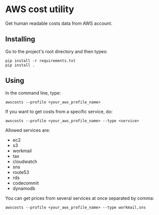 # AWS cost utility 

Get human readable costs data from AWS account.

## Installing

Go to the project's root directory and then types:

```
pip install -r requirements.txt
pip install .
```

## Using

In the command line, type:
```
awscosts --profile <your_aws_profile_name>
```

If you want to get costs from a specific service, do:
```
awscosts --profile <your_aws_profile_name> --type <service>
```

Allowed services are:

* ec2
* s3
* workmail
* tax
* cloudwatch
* sns
* route53
* rds
* codecommit
* dynamodb

You can get prices from several services at once separated by comma:

```
awscosts --profile <your_aws_profile_name> --type workmail,sns
```
